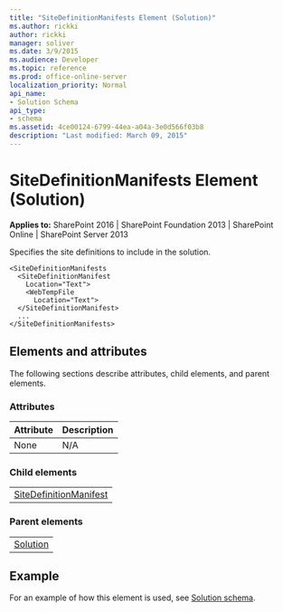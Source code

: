```yaml
---
title: "SiteDefinitionManifests Element (Solution)"
ms.author: rickki
author: rickki
manager: soliver
ms.date: 3/9/2015
ms.audience: Developer
ms.topic: reference
ms.prod: office-online-server
localization_priority: Normal
api_name:
- Solution Schema
api_type:
- schema
ms.assetid: 4ce00124-6799-44ea-a04a-3e0d566f03b8
description: "Last modified: March 09, 2015"
---
```


# SiteDefinitionManifests Element (Solution)

 
  
 **Applies to:** SharePoint 2016 | SharePoint Foundation 2013 | SharePoint Online | SharePoint Server 2013
  
Specifies the site definitions to include in the solution.
  
```
<SiteDefinitionManifests
  <SiteDefinitionManifest
    Location="Text">
    <WebTempFile
      Location="Text">
  </SiteDefinitionManifest>
  ...
</SiteDefinitionManifests>
```

## Elements and attributes

The following sections describe attributes, child elements, and parent elements.

### Attributes

|**Attribute**|**Description**|
|:-----|:-----|
|None  <br/> |N/A  <br/> |
   
### Child elements

||
|:-----|
|[SiteDefinitionManifest](sitedefinitionmanifest-element-solution.md)|
   
### Parent elements

||
|:-----|
|[Solution](solution-element-solution.md)|
   
## Example

For an example of how this element is used, see [Solution schema](solution-schema.md).
  

